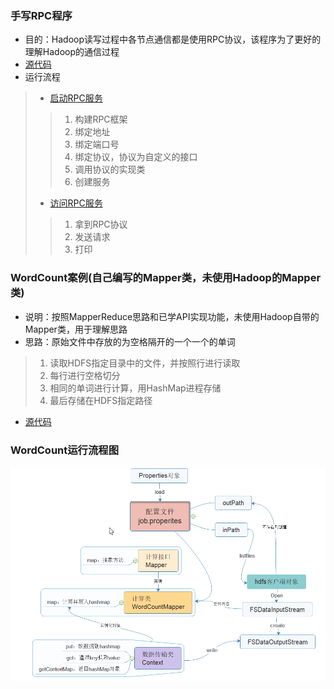 ### 手写RPC程序
- 目的：Hadoop读写过程中各节点通信都是使用RPC协议，该程序为了更好的理解Hadoop的通信过程
- [源代码](Demo/src/main/java/RPC)
- 运行流程
> - [启动RPC服务](Demo/src/main/java/RPC/PublishServer.java)
> > 1. 构建RPC框架
> > 1. 绑定地址
> > 1. 绑定端口号
> > 1. 绑定协议，协议为自定义的接口
> > 1. 调用协议的实现类
> > 1. 创建服务
> - [访问RPC服务](Demo/src/main/java/RPC/GetServer.java)
> > 1. 拿到RPC协议
> > 1. 发送请求
> > 1. 打印
### WordCount案例(自己编写的Mapper类，未使用Hadoop的Mapper类)
- 说明：按照MapperReduce思路和已学API实现功能，未使用Hadoop自带的Mapper类，用于理解思路
- 思路：原始文件中存放的为空格隔开的一个一个的单词
> 1. 读取HDFS指定目录中的文件，并按照行进行读取
> 1. 每行进行空格切分
> 1. 相同的单词进行计算，用HashMap进程存储
> 1. 最后存储在HDFS指定路径
- [源代码](Demo/src/main/java/WordCount)
### WordCount运行流程图
![](img/WordCount流程图.png)
